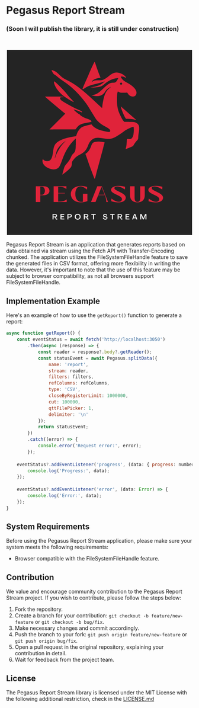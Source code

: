 # Pegasus Report Stream

### (Soon I will publish the library, it is still under construction)

<br />
<p align="center">
  <img src="https://raw.githubusercontent.com/carloseduardodb/public-storage-images/main/Pegasus.png" alt="Pegasus Report Stream Logo">
</p>

Pegasus Report Stream is an application that generates reports based on data obtained via stream using the Fetch API with Transfer-Encoding chunked. The application utilizes the FileSystemFileHandle
feature to save the generated files in CSV format, offering more flexibility in writing the data. However, it's important to note that the use of this feature may be subject to browser compatibility,
as not all browsers support FileSystemFileHandle.

## Implementation Example

Here's an example of how to use the `getReport()` function to generate a report:

```javascript
async function getReport() {
    const eventStatus = await fetch('http://localhost:3050')
        .then(async (response) => {
            const reader = response?.body?.getReader();
            const statusEvent = await Pegasus.splitData({
                name: 'report',
                stream: reader,
                filters: filters,
                refColumns: refColumns,
                type: 'CSV',
                closeByRegisterLimit: 1000000,
                cut: 100000,
                qttFilePicker: 1,
                delimiter: '\n'
            });
            return statusEvent;
        })
        .catch((error) => {
            console.error('Request error:', error);
        });

    eventStatus?.addEventListener('progress', (data: { progress: number }) => {
        console.log('Progress:', data);
    });

    eventStatus?.addEventListener('error', (data: Error) => {
        console.log('Error:', data);
    });
}
```

## System Requirements

Before using the Pegasus Report Stream application, please make sure your system meets the following requirements:

-   Browser compatible with the FileSystemFileHandle feature.

## Contribution

We value and encourage community contribution to the Pegasus Report Stream project. If you wish to contribute, please follow the steps below:

1. Fork the repository.
2. Create a branch for your contribution: `git checkout -b feature/new-feature` or `git checkout -b bug/fix`.
3. Make necessary changes and commit accordingly.
4. Push the branch to your fork: `git push origin feature/new-feature` or `git push origin bug/fix`.
5. Open a pull request in the original repository, explaining your contribution in detail.
6. Wait for feedback from the project team.

## License

The Pegasus Report Stream library is licensed under the MIT License with the following additional restriction, check in the [LICENSE.md](/LICENSE.md)
